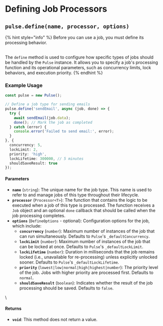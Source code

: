 # Defining Job Processors



## `pulse.define(name, processor, options)`

{% hint style="info" %}
Before you can use a job, you must define its processing behavior.

\
The `define` method is used to configure how specific types of jobs should be handled by the `Pulse` instance. It allows you to specify a job's processing function and its operational parameters, such as concurrency limits, lock behaviors, and execution priority.
{% endhint %}

### Example Usage

```typescript
const pulse = new Pulse();

// Define a job type for sending emails
pulse.define('sendEmail', async (job, done) => {
  try {
    await sendEmail(job.data);
    done(); // Mark the job as completed
  } catch (error) {
    console.error('Failed to send email:', error);
  }
}, {
  concurrency: 5,
  lockLimit: 2,
  priority: 'high',
  lockLifetime: 300000, // 5 minutes
  shouldSaveResult: true
});

```



#### Parameters

* **`name`** (`string`): The unique name for the job type. This name is used to refer to and manage jobs of this type throughout their lifecycle.
* **`processor`** (`Processor<T>`): The function that contains the logic to be executed when a job of this type is processed. The function receives a `Job` object and an optional `done` callback that should be called when the job processing completes.
* **`options`** (`DefineOptions` - optional): Configuration options for the job, which include:
  * **`concurrency`** (`number`): Maximum number of instances of the job that can run simultaneously. Defaults to `Pulse`'s `_defaultConcurrency`.
  * **`lockLimit`** (`number`): Maximum number of instances of the job that can be locked at once. Defaults to `Pulse`'s `_defaultLockLimit`.
  * **`lockLifetime`** (`number`): Duration in milliseconds that the job remains locked (i.e., unavailable for re-processing) unless explicitly unlocked sooner. Defaults to `Pulse`'s `_defaultLockLifetime`.
  * **`priority`** (`lowest|low|normal|high|highest|number`): The priority level of the job. Jobs with higher priority are processed first. Defaults to `normal`.
  * **`shouldSaveResult`** (`boolean`): Indicates whether the result of the job processing should be saved. Defaults to `false`.

\


#### Returns

* **`void`**: This method does not return a value.



